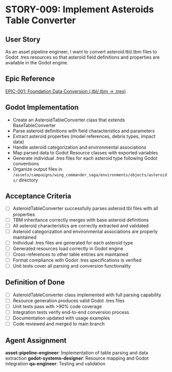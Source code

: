 # STORY-009: Implement Asteroids Table Converter

## User Story
As an asset pipeline engineer, I want to convert asteroid.tbl/.tbm files to Godot .tres resources so that asteroid field definitions and properties are available in the Godot engine.

## Epic Reference
[EPIC-001: Foundation Data Conversion (.tbl/.tbm → .tres)](../epics/EPIC-001-foundation-data-conversion.md)

## Godot Implementation
- Create an AsteroidTableConverter class that extends BaseTableConverter
- Parse asteroid definitions with field characteristics and parameters
- Extract asteroid properties (model references, debris types, impact data)
- Handle asteroid categorization and environmental associations
- Map parsed data to Godot Resource classes with exported variables
- Generate individual .tres files for each asteroid type following Godot conventions
- Organize output files in `/assets/campaigns/wing_commander_saga/environments/objects/asteroids/` directory

## Acceptance Criteria
- [ ] AsteroidTableConverter successfully parses asteroid.tbl files with all properties
- [ ] TBM inheritance correctly merges with base asteroid definitions
- [ ] All asteroid characteristics are correctly extracted and validated
- [ ] Asteroid categorization and environmental associations are properly maintained
- [ ] Individual .tres files are generated for each asteroid type
- [ ] Generated resources load correctly in Godot engine
- [ ] Cross-references to other table entries are maintained
- [ ] Format compliance with Godot .tres specifications is verified
- [ ] Unit tests cover all parsing and conversion functionality

## Definition of Done
- [ ] AsteroidTableConverter class implemented with full parsing capability
- [ ] Resource generation produces valid Godot .tres files
- [ ] Unit tests pass with >90% code coverage
- [ ] Integration tests verify end-to-end conversion process
- [ ] Documentation updated with usage examples
- [ ] Code reviewed and merged to main branch

## Agent Assignment
**asset-pipeline-engineer**: Implementation of table parsing and data extraction
**godot-systems-designer**: Resource mapping and Godot integration
**qa-engineer**: Testing and validation